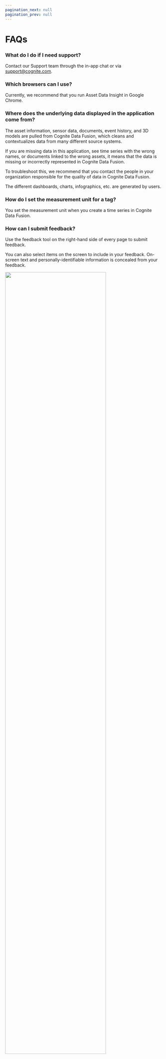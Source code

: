 ```yaml
---
pagination_next: null
pagination_prev: null
---
```


# FAQs

### What do I do if I need support?

Contact our Support team through the in-app chat or via support@cognite.com.

### Which browsers can I use?

Currently, we recommend that you run Asset Data Insight in Google Chrome.

### Where does the underlying data displayed in the application come from?

The asset information, sensor data, documents, event history, and 3D models are pulled from Cognite Data Fusion, which cleans and contextualizes data from many different source systems.

If you are missing data in this application, see time series with the wrong names, or documents linked to the wrong assets, it means that the data is missing or incorrectly represented in Cognite Data Fusion.

To troubleshoot this, we recommend that you contact the people in your organization responsible for the quality of data in Cognite Data Fusion.

The different dashboards, charts, infographics, etc. are generated by users.

### How do I set the measurement unit for a tag?

You set the measurement unit when you create a time series in Cognite Data Fusion.

### How can I submit feedback?

Use the feedback tool on the right-hand side of every page to submit feedback.

You can also select items on the screen to include in your feedback. On-screen text and personally-identifiable information is concealed from your feedback.

<!-- <img className="screenshot" src="/images/opint/20191002_feedback.gif" alt=" " width="80%"/> -->

<img className="screenshot" src="https://apps-cdn.cogniteapp.com/@cognite/docs-portal-images/1.0.0/images/opint/20191002_feedback.gif" width="80%"/>


<!-- Triggering a build -->
